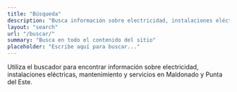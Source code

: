 ```yaml
---
title: "Búsqueda"
description: "Busca información sobre electricidad, instalaciones eléctricas y servicios en Maldonado y Punta del Este"
layout: "search"
url: "/buscar/"
summary: "Busca en todo el contenido del sitio"
placeholder: "Escribe aquí para buscar..."
---
```


Utiliza el buscador para encontrar información sobre electricidad, instalaciones eléctricas, mantenimiento y servicios en Maldonado y Punta del Este.
